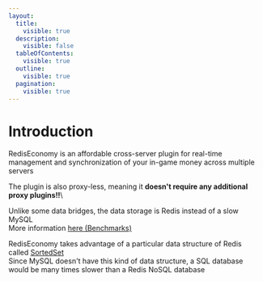 ```yaml
---
layout:
  title:
    visible: true
  description:
    visible: false
  tableOfContents:
    visible: true
  outline:
    visible: true
  pagination:
    visible: true
---
```


# Introduction

RedisEconomy is an affordable cross-server plugin for real-time management and synchronization of your in-game money across multiple servers

The plugin is also proxy-less, meaning it **doesn't require any additional proxy plugins!!**\


&#x20;Unlike some data bridges, the data storage is Redis instead of a slow MySQL\
&#x20;More information [here (Benchmarks)](https://docs.google.com/spreadsheets/d/1f4gG-muUXa\_wYlLxlLMRUk4cRT8UQCfLxoGgza-Mv-k)

RedisEconomy takes advantage of a particular data structure of Redis called [SortedSet](https://redis.io/glossary/redis-sorted-sets/)\
Since MySQL doesn't have this kind of data structure, a SQL database would be many times slower than a Redis NoSQL database
